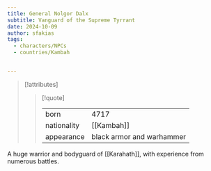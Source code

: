 ```yaml
---
title: General Nolgor Dalx
subtitle: Vanguard of the Supreme Tyrrant
date: 2024-10-09
author: sfakias
tags:
  - characters/NPCs
  - countries/Kambah


---
```

> [!attributes]
> 
> > [!quote]
> >
> > | | |
> > | --- | --- |
> > | born | 4717 |
> > | nationality | [[Kambah]] |
> > | appearance | black armor and warhammer |

A huge warrior and bodyguard of [[Karahath]], with experience from numerous battles.